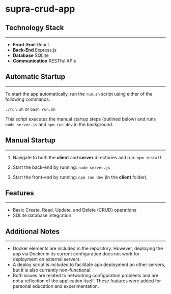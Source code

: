# supra-crud-app

## Technology Stack

---

- **Front-End**: React
- **Back-End** Express.js
- **Database** SQLite
- **Communication** RESTful APIs

## Automatic Startup

---

To start the app automatically, run the `run.sh` script using either of the following commands:

`./run.sh`
or
`bash run.sh`

This script executes the manual startup steps (outlined below) and runs `node server.js`
and `npm run dev` in the background.

## Manual Startup

---

1. Navigate to both the **client** and **server** directories and run:
   `npm install`

2. Start the back-end by running:
   `node server.js`

3. Start the front-end by running:
   `npm run dev`
   (in the **client** folder).

## Features

---

- Basic Create, Read, Update, and Delete (CRUD) operations
- SQLite database integration

## Additional Notes

---

- Docker elements are included in the repository. However, deploying the app via Docker
  in its current configuration does not work for deployment on external servers.
- A deploy script is included to facilitate app deployment on other servers, but it is also
  currently non-functional.
- Both issues are related to networking configuration problems and are not a reflection of the
  application itself. These features were added for personal education and experimentation.
